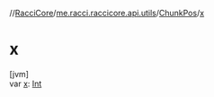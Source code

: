 //[RacciCore](../../../index.md)/[me.racci.raccicore.api.utils](../index.md)/[ChunkPos](index.md)/[x](x.md)

# x

[jvm]\
var [x](x.md): [Int](https://kotlinlang.org/api/latest/jvm/stdlib/kotlin/-int/index.html)
